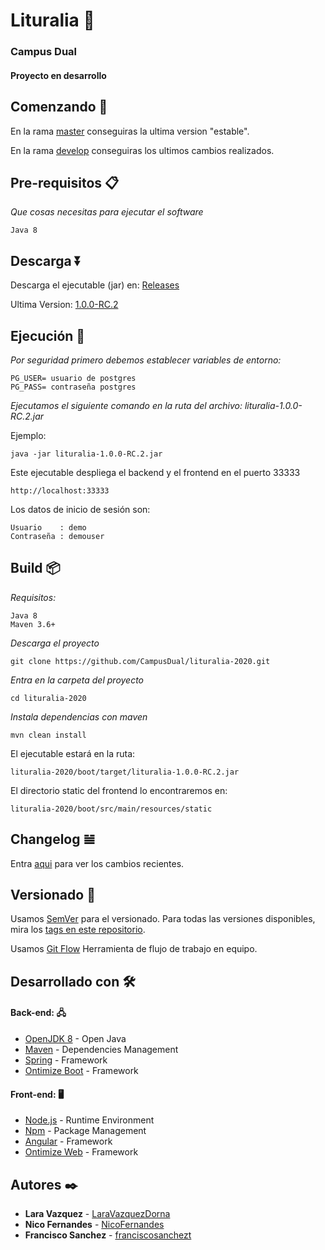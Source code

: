 # Lituralia 📖

### Campus Dual

#### Proyecto en desarrollo

## Comenzando 🔧

En la rama [master](https://github.com/CampusDual/lituralia-2020/tree/master) conseguiras la ultima version "estable".

En la rama [develop](https://github.com/CampusDual/lituralia-2020/tree/develop) conseguiras los ultimos cambios realizados.

## Pre-requisitos 📋

_Que cosas necesitas para ejecutar el software_

```
Java 8
```

## Descarga ⏬

Descarga el ejecutable (jar) en: [Releases](https://github.com/CampusDual/lituralia-2020/releases)

Ultima Version: [1.0.0-RC.2](https://github.com/CampusDual/lituralia-2020/releases/tag/1.0.0-RC.2)

## Ejecución 🚀
   
_Por seguridad primero debemos establecer variables de entorno:_

```
PG_USER= usuario de postgres 
PG_PASS= contraseña postgres 
```
   
_Ejecutamos el siguiente comando en la ruta del archivo: lituralia-1.0.0-RC.2.jar_

Ejemplo:

```
java -jar lituralia-1.0.0-RC.2.jar
```

Este ejecutable despliega el backend y el frontend en el puerto 33333

```
http://localhost:33333
```

Los datos de inicio de sesión son:

```
Usuario    : demo
Contraseña : demouser
```

## Build 📦

_Requisitos:_

```
Java 8
Maven 3.6+
```

_Descarga el proyecto_

```
git clone https://github.com/CampusDual/lituralia-2020.git
```

_Entra en la carpeta del proyecto_

```
cd lituralia-2020
```

_Instala dependencias con maven_

```
mvn clean install
```

El ejecutable estará en la ruta: 

```
lituralia-2020/boot/target/lituralia-1.0.0-RC.2.jar
```

El directorio static del frontend lo encontraremos en:

```
lituralia-2020/boot/src/main/resources/static
```

## Changelog 𝌡

Entra [aqui](CHANGELOG.md) para ver los cambios recientes.

## Versionado 📌

Usamos [SemVer](http://semver.org/) para el versionado. Para todas las versiones disponibles, mira los [tags en este repositorio](https://github.com/CampusDual/lituralia-2020/tags/).

Usamos [Git Flow](https://nvie.com/posts/a-successful-git-branching-model/) Herramienta de flujo de trabajo en equipo. 

## Desarrollado con 🛠️

#### Back-end: 🖧

* [OpenJDK 8](https://adoptopenjdk.net/) - Open Java
* [Maven](https://maven.apache.org/) - Dependencies Management
* [Spring](https://spring.io/) - Framework
* [Ontimize Boot](https://github.com/ontimize/basicproject) - Framework

#### Front-end: 🖥

* [Node.js](http://nodejs.org/) - Runtime Environment
* [Npm](https://www.npmjs.com/) - Package Management
* [Angular](https://angular.io/) - Framework
* [Ontimize Web](https://github.com/ontimize/basicproject) - Framework

## Autores ✒️

* **Lara Vazquez** - [LaraVazquezDorna](https://github.com/LaraVazquezDorna)
* **Nico Fernandes** - [NicoFernandes](https://github.com/NicoFernandes)
* **Francisco Sanchez** - [franciscosanchezt](https://github.com/franciscosanchezt)

